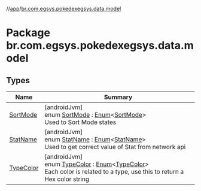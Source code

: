 //[app](../../index.md)/[br.com.egsys.pokedexegsys.data.model](index.md)

# Package br.com.egsys.pokedexegsys.data.model

## Types

| Name | Summary |
|---|---|
| [SortMode](-sort-mode/index.md) | [androidJvm]<br>enum [SortMode](-sort-mode/index.md) : [Enum](https://kotlinlang.org/api/latest/jvm/stdlib/kotlin/-enum/index.html)&lt;[SortMode](-sort-mode/index.md)&gt; <br>Used to Sort Mode states |
| [StatName](-stat-name/index.md) | [androidJvm]<br>enum [StatName](-stat-name/index.md) : [Enum](https://kotlinlang.org/api/latest/jvm/stdlib/kotlin/-enum/index.html)&lt;[StatName](-stat-name/index.md)&gt; <br>Used to get correct value of Stat from network api |
| [TypeColor](-type-color/index.md) | [androidJvm]<br>enum [TypeColor](-type-color/index.md) : [Enum](https://kotlinlang.org/api/latest/jvm/stdlib/kotlin/-enum/index.html)&lt;[TypeColor](-type-color/index.md)&gt; <br>Each color is related to a type, use this to return a Hex color string |
